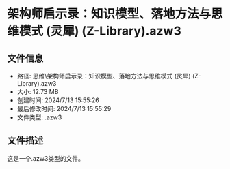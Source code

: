 ﻿# 架构师启示录：知识模型、落地方法与思维模式 (灵犀) (Z-Library).azw3

## 文件信息
- 路径: 思维\架构师启示录：知识模型、落地方法与思维模式 (灵犀) (Z-Library).azw3
- 大小: 12.73 MB
- 创建时间: 2024/7/13 15:55:26
- 最后修改时间: 2024/7/13 15:55:29
- 文件类型: .azw3

## 文件描述
这是一个.azw3类型的文件。

